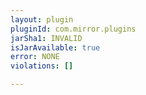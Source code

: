 ```yaml
---
layout: plugin
pluginId: com.mirror.plugins
jarSha1: INVALID
isJarAvailable: true
error: NONE
violations: []

---
```

